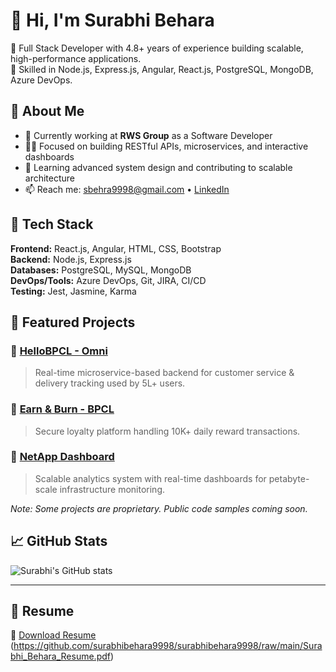 # 👋 Hi, I'm Surabhi Behara

🎯 Full Stack Developer with 4.8+ years of experience building scalable, high-performance applications.  
💼 Skilled in Node.js, Express.js, Angular, React.js, PostgreSQL, MongoDB, Azure DevOps.

## 🚀 About Me

- 🔭 Currently working at **RWS Group** as a Software Developer
- 👩‍💻 Focused on building RESTful APIs, microservices, and interactive dashboards
- 🧠 Learning advanced system design and contributing to scalable architecture
- 📫 Reach me: [sbehra9998@gmail.com](mailto:sbehra9998@gmail.com) • [LinkedIn](https://linkedin.com/in/surabhi-behara-566730172)

## 🔧 Tech Stack

**Frontend:** React.js, Angular, HTML, CSS, Bootstrap  
**Backend:** Node.js, Express.js  
**Databases:** PostgreSQL, MySQL, MongoDB  
**DevOps/Tools:** Azure DevOps, Git, JIRA, CI/CD  
**Testing:** Jest, Jasmine, Karma

## 📌 Featured Projects

### 🔹 [HelloBPCL - Omni](#)
> Real-time microservice-based backend for customer service & delivery tracking used by 5L+ users.

### 🔹 [Earn & Burn - BPCL](#)
> Secure loyalty platform handling 10K+ daily reward transactions.

### 🔹 [NetApp Dashboard](#)
> Scalable analytics system with real-time dashboards for petabyte-scale infrastructure monitoring.

*Note: Some projects are proprietary. Public code samples coming soon.*

## 📈 GitHub Stats

![Surabhi's GitHub stats](https://github-readme-stats.vercel.app/api?username=surabhibehara9998&show_icons=true&theme=react)

---

## 📍 Resume

📄 [Download Resume](#) (https://github.com/surabhibehara9998/surabhibehara9998/raw/main/Surabhi_Behara_Resume.pdf)

